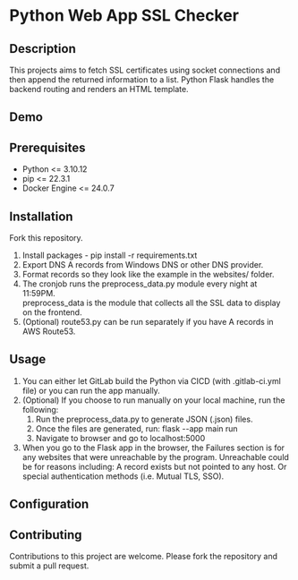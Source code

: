 # Python Web App SSL Checker

## Description
This projects aims to fetch SSL certificates using socket connections and then append the returned information to a list.  Python Flask handles the backend routing and renders an HTML template.

## Demo

## Prerequisites
* Python <= 3.10.12 
* pip <= 22.3.1
* Docker Engine <= 24.0.7

## Installation
Fork this repository.

1. Install packages - pip install -r requirements.txt
2. Export DNS A records from Windows DNS or other DNS provider.
3. Format records so they look like the example in the websites/ folder.
4. The cronjob runs the preprocess_data.py module every night at 11:59PM.  
   preprocess_data is the module that collects all the SSL data to display on the frontend.
5. (Optional) route53.py can be run separately if you have A records in AWS Route53.

## Usage

1.  You can either let GitLab build the Python via CICD (with .gitlab-ci.yml file) or you can run the app manually.
2. (Optional) If you choose to run manually on your local machine, run the following:
   1. Run the preprocess_data.py to generate JSON (.json) files.
   2. Once the files are generated, run: flask --app main run
   3. Navigate to browser and go to localhost:5000
3. When you go to the Flask app in the browser, the Failures section is for any websites that were unreachable by the program.
   Unreachable could be for reasons including: A record exists but not pointed to any host.  Or special authentication methods (i.e. Mutual TLS, SSO).

## Configuration

## Contributing
Contributions to this project are welcome. Please fork the repository and submit a pull request.
